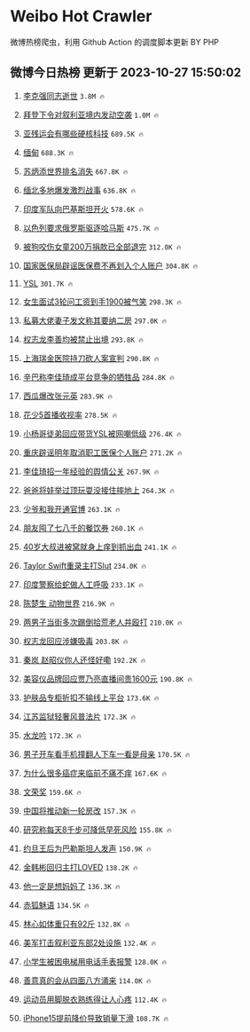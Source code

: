 # Weibo Hot Crawler 



微博热榜爬虫，利用 Github Action 的调度脚本更新 BY PHP 


## 微博今日热榜 更新于 2023-10-27 15:50:02 
1. [李克强同志逝世](https://s.weibo.com/weibo?q=%23%E6%9D%8E%E5%85%8B%E5%BC%BA%E5%90%8C%E5%BF%97%E9%80%9D%E4%B8%96%23&t=31&band_rank=1&Refer=top) `3.8M 🔥` 

1. [拜登下令对叙利亚境内发动空袭](https://s.weibo.com/weibo?q=%23%E6%8B%9C%E7%99%BB%E4%B8%8B%E4%BB%A4%E5%AF%B9%E5%8F%99%E5%88%A9%E4%BA%9A%E5%A2%83%E5%86%85%E5%8F%91%E5%8A%A8%E7%A9%BA%E8%A2%AD%23&t=31&band_rank=2&Refer=top) `1.0M 🔥` 

1. [亚残运会有哪些硬核科技](https://s.weibo.com/weibo?q=%23%E4%BA%9A%E6%AE%8B%E8%BF%90%E4%BC%9A%E6%9C%89%E5%93%AA%E4%BA%9B%E7%A1%AC%E6%A0%B8%E7%A7%91%E6%8A%80%23&t=31&band_rank=3&Refer=top) `689.5K 🔥` 

1. [缅甸](https://s.weibo.com/weibo?q=%E7%BC%85%E7%94%B8&t=31&band_rank=4&Refer=top) `688.3K 🔥` 

1. [苏炳添世界排名消失](https://s.weibo.com/weibo?q=%23%E8%8B%8F%E7%82%B3%E6%B7%BB%E4%B8%96%E7%95%8C%E6%8E%92%E5%90%8D%E6%B6%88%E5%A4%B1%23&t=31&band_rank=5&Refer=top) `667.8K 🔥` 

1. [缅北多地爆发激烈战事](https://s.weibo.com/weibo?q=%23%E7%BC%85%E5%8C%97%E5%A4%9A%E5%9C%B0%E7%88%86%E5%8F%91%E6%BF%80%E7%83%88%E6%88%98%E4%BA%8B%23&t=31&band_rank=6&Refer=top) `636.8K 🔥` 

1. [印度军队向巴基斯坦开火](https://s.weibo.com/weibo?q=%23%E5%8D%B0%E5%BA%A6%E5%86%9B%E9%98%9F%E5%90%91%E5%B7%B4%E5%9F%BA%E6%96%AF%E5%9D%A6%E5%BC%80%E7%81%AB%23&t=31&band_rank=7&Refer=top) `578.6K 🔥` 

1. [以色列要求俄罗斯驱逐哈马斯](https://s.weibo.com/weibo?q=%23%E4%BB%A5%E8%89%B2%E5%88%97%E8%A6%81%E6%B1%82%E4%BF%84%E7%BD%97%E6%96%AF%E9%A9%B1%E9%80%90%E5%93%88%E9%A9%AC%E6%96%AF%23&t=31&band_rank=8&Refer=top) `475.7K 🔥` 

1. [被狗咬伤女童200万捐款已全部退完](https://s.weibo.com/weibo?q=%23%E8%A2%AB%E7%8B%97%E5%92%AC%E4%BC%A4%E5%A5%B3%E7%AB%A5200%E4%B8%87%E6%8D%90%E6%AC%BE%E5%B7%B2%E5%85%A8%E9%83%A8%E9%80%80%E5%AE%8C%23&t=31&band_rank=9&Refer=top) `312.0K 🔥` 

1. [国家医保局辟谣医保费不再划入个人账户](https://s.weibo.com/weibo?q=%23%E5%9B%BD%E5%AE%B6%E5%8C%BB%E4%BF%9D%E5%B1%80%E8%BE%9F%E8%B0%A3%E5%8C%BB%E4%BF%9D%E8%B4%B9%E4%B8%8D%E5%86%8D%E5%88%92%E5%85%A5%E4%B8%AA%E4%BA%BA%E8%B4%A6%E6%88%B7%23&t=31&band_rank=10&Refer=top) `304.8K 🔥` 

1. [YSL](https://s.weibo.com/weibo?q=YSL&t=31&band_rank=11&Refer=top) `301.7K 🔥` 

1. [女生面试3轮问工资到手1900被气笑](https://s.weibo.com/weibo?q=%23%E5%A5%B3%E7%94%9F%E9%9D%A2%E8%AF%953%E8%BD%AE%E9%97%AE%E5%B7%A5%E8%B5%84%E5%88%B0%E6%89%8B1900%E8%A2%AB%E6%B0%94%E7%AC%91%23&t=31&band_rank=12&Refer=top) `298.3K 🔥` 

1. [私募大佬妻子发文称其要纳二房](https://s.weibo.com/weibo?q=%23%E7%A7%81%E5%8B%9F%E5%A4%A7%E4%BD%AC%E5%A6%BB%E5%AD%90%E5%8F%91%E6%96%87%E7%A7%B0%E5%85%B6%E8%A6%81%E7%BA%B3%E4%BA%8C%E6%88%BF%23&t=31&band_rank=13&Refer=top) `297.0K 🔥` 

1. [权志龙李善均被禁止出境](https://s.weibo.com/weibo?q=%23%E6%9D%83%E5%BF%97%E9%BE%99%E6%9D%8E%E5%96%84%E5%9D%87%E8%A2%AB%E7%A6%81%E6%AD%A2%E5%87%BA%E5%A2%83%23&t=31&band_rank=14&Refer=top) `293.8K 🔥` 

1. [上海瑞金医院持刀砍人案宣判](https://s.weibo.com/weibo?q=%23%E4%B8%8A%E6%B5%B7%E7%91%9E%E9%87%91%E5%8C%BB%E9%99%A2%E6%8C%81%E5%88%80%E7%A0%8D%E4%BA%BA%E6%A1%88%E5%AE%A3%E5%88%A4%23&t=31&band_rank=15&Refer=top) `290.8K 🔥` 

1. [辛巴称李佳琦成平台竞争的牺牲品](https://s.weibo.com/weibo?q=%23%E8%BE%9B%E5%B7%B4%E7%A7%B0%E6%9D%8E%E4%BD%B3%E7%90%A6%E6%88%90%E5%B9%B3%E5%8F%B0%E7%AB%9E%E4%BA%89%E7%9A%84%E7%89%BA%E7%89%B2%E5%93%81%23&t=31&band_rank=16&Refer=top) `284.8K 🔥` 

1. [西瓜爆改张元英](https://s.weibo.com/weibo?q=%E8%A5%BF%E7%93%9C%E7%88%86%E6%94%B9%E5%BC%A0%E5%85%83%E8%8B%B1&t=31&band_rank=17&Refer=top) `283.9K 🔥` 

1. [花少5首播收视率](https://s.weibo.com/weibo?q=%23%E8%8A%B1%E5%B0%915%E9%A6%96%E6%92%AD%E6%94%B6%E8%A7%86%E7%8E%87%23&t=31&band_rank=18&Refer=top) `278.5K 🔥` 

1. [小杨哥徒弟回应带货YSL被网嘲低级](https://s.weibo.com/weibo?q=%23%E5%B0%8F%E6%9D%A8%E5%93%A5%E5%BE%92%E5%BC%9F%E5%9B%9E%E5%BA%94%E5%B8%A6%E8%B4%A7YSL%E8%A2%AB%E7%BD%91%E5%98%B2%E4%BD%8E%E7%BA%A7%23&t=31&band_rank=19&Refer=top) `276.4K 🔥` 

1. [重庆辟谣明年取消职工医保个人账户](https://s.weibo.com/weibo?q=%23%E9%87%8D%E5%BA%86%E8%BE%9F%E8%B0%A3%E6%98%8E%E5%B9%B4%E5%8F%96%E6%B6%88%E8%81%8C%E5%B7%A5%E5%8C%BB%E4%BF%9D%E4%B8%AA%E4%BA%BA%E8%B4%A6%E6%88%B7%23&t=31&band_rank=20&Refer=top) `271.2K 🔥` 

1. [李佳琦招一年经验的舆情公关](https://s.weibo.com/weibo?q=%23%E6%9D%8E%E4%BD%B3%E7%90%A6%E6%8B%9B%E4%B8%80%E5%B9%B4%E7%BB%8F%E9%AA%8C%E7%9A%84%E8%88%86%E6%83%85%E5%85%AC%E5%85%B3%23&t=31&band_rank=21&Refer=top) `267.9K 🔥` 

1. [爸爸将娃举过顶玩耍没接住摔地上](https://s.weibo.com/weibo?q=%23%E7%88%B8%E7%88%B8%E5%B0%86%E5%A8%83%E4%B8%BE%E8%BF%87%E9%A1%B6%E7%8E%A9%E8%80%8D%E6%B2%A1%E6%8E%A5%E4%BD%8F%E6%91%94%E5%9C%B0%E4%B8%8A%23&t=31&band_rank=22&Refer=top) `264.3K 🔥` 

1. [少爷和我开通官博](https://s.weibo.com/weibo?q=%23%E5%B0%91%E7%88%B7%E5%92%8C%E6%88%91%E5%BC%80%E9%80%9A%E5%AE%98%E5%8D%9A%23&t=31&band_rank=23&Refer=top) `263.1K 🔥` 

1. [朋友囤了七八千的餐饮券](https://s.weibo.com/weibo?q=%23%E6%9C%8B%E5%8F%8B%E5%9B%A4%E4%BA%86%E4%B8%83%E5%85%AB%E5%8D%83%E7%9A%84%E9%A4%90%E9%A5%AE%E5%88%B8%23&t=31&band_rank=24&Refer=top) `260.1K 🔥` 

1. [40岁大叔进被窝就身上痒到抓出血](https://s.weibo.com/weibo?q=%2340%E5%B2%81%E5%A4%A7%E5%8F%94%E8%BF%9B%E8%A2%AB%E7%AA%9D%E5%B0%B1%E8%BA%AB%E4%B8%8A%E7%97%92%E5%88%B0%E6%8A%93%E5%87%BA%E8%A1%80%23&t=31&band_rank=25&Refer=top) `241.1K 🔥` 

1. [Taylor Swift重录主打Slut](https://s.weibo.com/weibo?q=Taylor%20Swift%E9%87%8D%E5%BD%95%E4%B8%BB%E6%89%93Slut&t=31&band_rank=26&Refer=top) `234.0K 🔥` 

1. [印度警察给蛇做人工呼吸](https://s.weibo.com/weibo?q=%23%E5%8D%B0%E5%BA%A6%E8%AD%A6%E5%AF%9F%E7%BB%99%E8%9B%87%E5%81%9A%E4%BA%BA%E5%B7%A5%E5%91%BC%E5%90%B8%23&t=31&band_rank=27&Refer=top) `233.1K 🔥` 

1. [陈楚生 动物世界](https://s.weibo.com/weibo?q=%E9%99%88%E6%A5%9A%E7%94%9F%20%E5%8A%A8%E7%89%A9%E4%B8%96%E7%95%8C&t=31&band_rank=28&Refer=top) `216.9K 🔥` 

1. [两男子当街多次踢倒拾荒老人并殴打](https://s.weibo.com/weibo?q=%23%E4%B8%A4%E7%94%B7%E5%AD%90%E5%BD%93%E8%A1%97%E5%A4%9A%E6%AC%A1%E8%B8%A2%E5%80%92%E6%8B%BE%E8%8D%92%E8%80%81%E4%BA%BA%E5%B9%B6%E6%AE%B4%E6%89%93%23&t=31&band_rank=29&Refer=top) `210.0K 🔥` 

1. [权志龙回应涉嫌吸毒](https://s.weibo.com/weibo?q=%23%E6%9D%83%E5%BF%97%E9%BE%99%E5%9B%9E%E5%BA%94%E6%B6%89%E5%AB%8C%E5%90%B8%E6%AF%92%23&t=31&band_rank=30&Refer=top) `203.8K 🔥` 

1. [秦岚 赵昭仪你人还怪好嘞](https://s.weibo.com/weibo?q=%E7%A7%A6%E5%B2%9A%20%E8%B5%B5%E6%98%AD%E4%BB%AA%E4%BD%A0%E4%BA%BA%E8%BF%98%E6%80%AA%E5%A5%BD%E5%98%9E&t=31&band_rank=31&Refer=top) `192.2K 🔥` 

1. [美容仪品牌回应贾乃亮直播间贵1600元](https://s.weibo.com/weibo?q=%23%E7%BE%8E%E5%AE%B9%E4%BB%AA%E5%93%81%E7%89%8C%E5%9B%9E%E5%BA%94%E8%B4%BE%E4%B9%83%E4%BA%AE%E7%9B%B4%E6%92%AD%E9%97%B4%E8%B4%B51600%E5%85%83%23&t=31&band_rank=32&Refer=top) `190.8K 🔥` 

1. [护肤品专柜折扣不输线上平台](https://s.weibo.com/weibo?q=%23%E6%8A%A4%E8%82%A4%E5%93%81%E4%B8%93%E6%9F%9C%E6%8A%98%E6%89%A3%E4%B8%8D%E8%BE%93%E7%BA%BF%E4%B8%8A%E5%B9%B3%E5%8F%B0%23&t=31&band_rank=33&Refer=top) `173.6K 🔥` 

1. [江苏监狱轻奢风普法片](https://s.weibo.com/weibo?q=%23%E6%B1%9F%E8%8B%8F%E7%9B%91%E7%8B%B1%E8%BD%BB%E5%A5%A2%E9%A3%8E%E6%99%AE%E6%B3%95%E7%89%87%23&t=31&band_rank=34&Refer=top) `172.3K 🔥` 

1. [水龙吟](https://s.weibo.com/weibo?q=%E6%B0%B4%E9%BE%99%E5%90%9F&t=31&band_rank=35&Refer=top) `172.3K 🔥` 

1. [男子开车看手机撞翻人下车一看是母亲](https://s.weibo.com/weibo?q=%23%E7%94%B7%E5%AD%90%E5%BC%80%E8%BD%A6%E7%9C%8B%E6%89%8B%E6%9C%BA%E6%92%9E%E7%BF%BB%E4%BA%BA%E4%B8%8B%E8%BD%A6%E4%B8%80%E7%9C%8B%E6%98%AF%E6%AF%8D%E4%BA%B2%23&t=31&band_rank=36&Refer=top) `170.5K 🔥` 

1. [为什么很多癌症来临前不痛不痒](https://s.weibo.com/weibo?q=%23%E4%B8%BA%E4%BB%80%E4%B9%88%E5%BE%88%E5%A4%9A%E7%99%8C%E7%97%87%E6%9D%A5%E4%B8%B4%E5%89%8D%E4%B8%8D%E7%97%9B%E4%B8%8D%E7%97%92%23&t=31&band_rank=37&Refer=top) `167.6K 🔥` 

1. [文荣奖](https://s.weibo.com/weibo?q=%E6%96%87%E8%8D%A3%E5%A5%96&t=31&band_rank=38&Refer=top) `159.6K 🔥` 

1. [中国将推动新一轮房改](https://s.weibo.com/weibo?q=%23%E4%B8%AD%E5%9B%BD%E5%B0%86%E6%8E%A8%E5%8A%A8%E6%96%B0%E4%B8%80%E8%BD%AE%E6%88%BF%E6%94%B9%23&t=31&band_rank=39&Refer=top) `157.3K 🔥` 

1. [研究称每天8千步可降低早死风险](https://s.weibo.com/weibo?q=%23%E7%A0%94%E7%A9%B6%E7%A7%B0%E6%AF%8F%E5%A4%A98%E5%8D%83%E6%AD%A5%E5%8F%AF%E9%99%8D%E4%BD%8E%E6%97%A9%E6%AD%BB%E9%A3%8E%E9%99%A9%23&t=31&band_rank=40&Refer=top) `155.8K 🔥` 

1. [约旦王后为巴勒斯坦人发声](https://s.weibo.com/weibo?q=%23%E7%BA%A6%E6%97%A6%E7%8E%8B%E5%90%8E%E4%B8%BA%E5%B7%B4%E5%8B%92%E6%96%AF%E5%9D%A6%E4%BA%BA%E5%8F%91%E5%A3%B0%23&t=31&band_rank=41&Refer=top) `150.9K 🔥` 

1. [金韩彬回归主打LOVED](https://s.weibo.com/weibo?q=%E9%87%91%E9%9F%A9%E5%BD%AC%E5%9B%9E%E5%BD%92%E4%B8%BB%E6%89%93LOVED&t=31&band_rank=42&Refer=top) `138.2K 🔥` 

1. [他一定是想妈妈了](https://s.weibo.com/weibo?q=%E4%BB%96%E4%B8%80%E5%AE%9A%E6%98%AF%E6%83%B3%E5%A6%88%E5%A6%88%E4%BA%86&t=31&band_rank=43&Refer=top) `136.3K 🔥` 

1. [赤狐魅语](https://s.weibo.com/weibo?q=%23%E8%B5%A4%E7%8B%90%E9%AD%85%E8%AF%AD%23&t=31&band_rank=44&Refer=top) `134.5K 🔥` 

1. [林心如体重只有92斤](https://s.weibo.com/weibo?q=%23%E6%9E%97%E5%BF%83%E5%A6%82%E4%BD%93%E9%87%8D%E5%8F%AA%E6%9C%8992%E6%96%A4%23&t=31&band_rank=45&Refer=top) `132.8K 🔥` 

1. [美军打击叙利亚东部2处设施](https://s.weibo.com/weibo?q=%23%E7%BE%8E%E5%86%9B%E6%89%93%E5%87%BB%E5%8F%99%E5%88%A9%E4%BA%9A%E4%B8%9C%E9%83%A82%E5%A4%84%E8%AE%BE%E6%96%BD%23&t=31&band_rank=46&Refer=top) `132.4K 🔥` 

1. [小学生被困电梯用电话手表报警](https://s.weibo.com/weibo?q=%23%E5%B0%8F%E5%AD%A6%E7%94%9F%E8%A2%AB%E5%9B%B0%E7%94%B5%E6%A2%AF%E7%94%A8%E7%94%B5%E8%AF%9D%E6%89%8B%E8%A1%A8%E6%8A%A5%E8%AD%A6%23&t=31&band_rank=47&Refer=top) `128.0K 🔥` 

1. [善意真的会从四面八方涌来](https://s.weibo.com/weibo?q=%23%E5%96%84%E6%84%8F%E7%9C%9F%E7%9A%84%E4%BC%9A%E4%BB%8E%E5%9B%9B%E9%9D%A2%E5%85%AB%E6%96%B9%E6%B6%8C%E6%9D%A5%23&t=31&band_rank=48&Refer=top) `114.0K 🔥` 

1. [运动员用脚脱衣熟练得让人心疼](https://s.weibo.com/weibo?q=%23%E8%BF%90%E5%8A%A8%E5%91%98%E7%94%A8%E8%84%9A%E8%84%B1%E8%A1%A3%E7%86%9F%E7%BB%83%E5%BE%97%E8%AE%A9%E4%BA%BA%E5%BF%83%E7%96%BC%23&t=31&band_rank=49&Refer=top) `112.4K 🔥` 

1. [iPhone15提前降价导致销量下滑](https://s.weibo.com/weibo?q=%23iPhone15%E6%8F%90%E5%89%8D%E9%99%8D%E4%BB%B7%E5%AF%BC%E8%87%B4%E9%94%80%E9%87%8F%E4%B8%8B%E6%BB%91%23&t=31&band_rank=50&Refer=top) `108.7K 🔥` 

